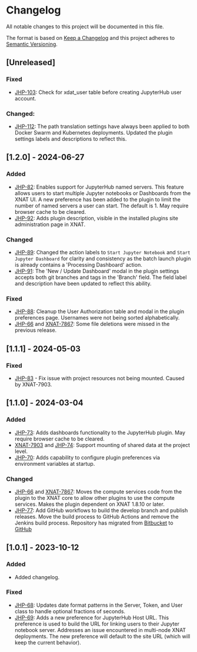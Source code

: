 # Changelog

All notable changes to this project will be documented in this file.

The format is based on [Keep a Changelog](https://keepachangelog.com/en/1.0.0/)
and this project adheres to [Semantic Versioning](https://semver.org/spec/v2.0.0.html).

## [Unreleased]

### Fixed

- [JHP-103]: Check for xdat_user table before creating JupyterHub user account. 

### Changed: 

- [JHP-112]: The path translation settings have always been applied to both Docker Swarm and Kubernetes deployments. 
             Updated the plugin settings labels and descriptions to reflect this.

## [1.2.0] - 2024-06-27

### Added

- [JHP-82]:  Enables support for JupyterHub named servers. This feature allows users to start multiple Jupyter notebooks
             or Dashboards from the XNAT UI. A new preference has been added to the plugin to limit the number of named
             servers a user can start. The default is 1. May require browser cache to be cleared.
- [JHP-92]:  Adds plugin description, visible in the installed plugins site administration page in XNAT.

### Changed

- [JHP-89]: Changed the action labels to `Start Jupyter Notebook` and `Start Jupyter Dashboard` for clarity and 
            consistency as the batch launch plugin is already contains a 'Processing Dashboard' action.
- [JHP-91]: The 'New / Update Dashboard' modal in the plugin settings accepts both git branches and tags in the 'Branch'
            field. The field label and description have been updated to reflect this ability.

### Fixed

- [JHP-88]: Cleanup the User Authorization table and modal in the plugin preferences page. Usernames were not being 
            sorted alphabetically.
- [JHP-66][] and [XNAT-7867][]: Some file deletions were missed in the previous release.

## [1.1.1] - 2024-05-03

### Fixed

- [JHP-83] - Fix issue with project resources not being mounted. Caused by XNAT-7903.

## [1.1.0] - 2024-03-04

### Added

- [JHP-73][]: Adds dashboards functionality to the JupyterHub plugin. May require browser cache to be cleared.
- [XNAT-7903][] and [JHP-74][]: Support mounting of shared data at the project level. 
- [JHP-70]: Adds capability to configure plugin preferences via environment variables at startup.

### Changed

- [JHP-66][] and [XNAT-7867][]: Moves the compute services code from the plugin to the XNAT core to allow other plugins 
                                to use the compute services. Makes the plugin dependent on XNAT 1.8.10 or later.
- [JHP-77][]: Add GitHub workflows to build the develop branch and publish releases. Move the build process to GitHub 
              Actions and remove the Jenkins build process. Repository has migrated from
              [Bitbucket](https://bitbucket.org/xnatx/xnat-jupyterhub-plugin/) to
              [GitHub](https://github.com/NrgXnat/xnat-jupyterhub-plugin)


## [1.0.1] - 2023-10-12

### Added

- Added changelog.

### Fixed

- [JHP-68][]: Updates date format patterns in the Server, Token, and User class to handle optional fractions of seconds.
- [JHP-69][]: Adds a new preference for JupyterHub Host URL. This preference is used to build the URL for linking users 
              to their Jupyter notebook server. Addresses an issue encountered in multi-node XNAT deployments.
              The new preference will default to the site URL (which will keep the current behavior).

[XNAT-7867]: https://radiologics.atlassian.net/browse/XNAT-7867
[XNAT-7903]: https://radiologics.atlassian.net/browse/XNAT-7903
[JHP-66]: https://radiologics.atlassian.net/jira/software/c/projects/JHP/issues/JHP-66
[JHP-68]: https://radiologics.atlassian.net/jira/software/c/projects/JHP/issues/JHP-68
[JHP-69]: https://radiologics.atlassian.net/jira/software/c/projects/JHP/issues/JHP-69
[JHP-70]: https://radiologics.atlassian.net/jira/software/c/projects/JHP/issues/JHP-70
[JHP-73]: https://radiologics.atlassian.net/jira/software/c/projects/JHP/issues/JHP-73
[JHP-74]: https://radiologics.atlassian.net/jira/software/c/projects/JHP/issues/JHP-74
[JHP-77]: https://radiologics.atlassian.net/jira/software/c/projects/JHP/issues/JHP-77
[JHP-82]: https://radiologics.atlassian.net/jira/software/c/projects/JHP/issues/JHP-82
[JHP-83]: https://radiologics.atlassian.net/jira/software/c/projects/JHP/issues/JHP-83
[JHP-88]: https://radiologics.atlassian.net/jira/software/c/projects/JHP/issues/JHP-88
[JHP-89]: https://radiologics.atlassian.net/jira/software/c/projects/JHP/issues/JHP-89
[JHP-91]: https://radiologics.atlassian.net/jira/software/c/projects/JHP/issues/JHP-91
[JHP-92]: https://radiologics.atlassian.net/jira/software/c/projects/JHP/issues/JHP-92
[JHP-103]: https://radiologics.atlassian.net/jira/software/c/projects/JHP/issues/JHP-103
[JHP-112]: https://radiologics.atlassian.net/jira/software/c/projects/JHP/issues/JHP-112